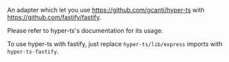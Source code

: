 An adapter which let you use https://github.com/gcanti/hyper-ts with https://github.com/fastify/fastify.

Please refer to hyper-ts's documentation for its usage.

To use hyper-ts with fastify, just replace `hyper-ts/lib/express` imports with `hyper-ts-fastify`.

